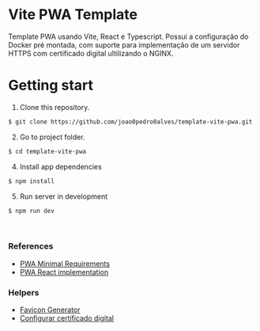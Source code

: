 # Vite PWA Template

<p>
    Template PWA usando Vite, React e Typescript. Possui a configuração do Docker pré montada, com suporte para implementação de um servidor HTTPS com certificado digital ultilizando o NGINX.
</p>

# Getting start

1. Clone this repository.
```bash
$ git clone https://github.com/joao0pedro0alves/template-vite-pwa.git
```
2. Go to project folder.
```bash
$ cd template-vite-pwa
```
4. Install app dependencies
```bash
$ npm install
```
5. Run server in development
```bash
$ npm run dev
```
<br >


### References

- [PWA Minimal Requirements](https://vite-pwa-org.netlify.app/guide/pwa-minimal-requirements.html)
- [PWA React implementation](https://vite-pwa-org.netlify.app/frameworks/react.html)

### Helpers

- [Favicon Generator](https://realfavicongenerator.net/)
- [Configurar certificado digital](/http/README.md)
